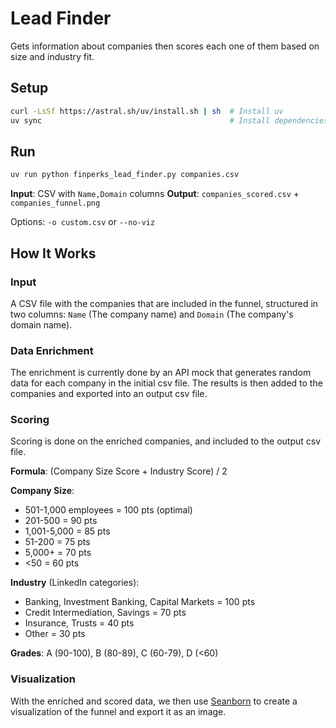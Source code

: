 # Lead Finder

Gets information about companies then scores each one of them based on size and industry fit.

## Setup

```bash
curl -LsSf https://astral.sh/uv/install.sh | sh  # Install uv
uv sync                                          # Install dependencies
```

## Run

```bash
uv run python finperks_lead_finder.py companies.csv
```

**Input**: CSV with `Name,Domain` columns
**Output**: `companies_scored.csv` + `companies_funnel.png`

Options: `-o custom.csv` or `--no-viz`

## How It Works

### Input

A CSV file with the companies that are included in the funnel, structured in two columns: `Name` (The company name) and `Domain` (The company's domain name).

### Data Enrichment

The enrichment is currently done by an API mock that generates random data for each company in the initial csv file. The results is then added to the companies and exported into an output csv file.

### Scoring

Scoring is done on the enriched companies, and included to the output csv file.

**Formula**: (Company Size Score + Industry Score) / 2

**Company Size**:

- 501-1,000 employees = 100 pts (optimal)
- 201-500 = 90 pts
- 1,001-5,000 = 85 pts
- 51-200 = 75 pts
- 5,000+ = 70 pts
- <50 = 60 pts

**Industry** (LinkedIn categories):

- Banking, Investment Banking, Capital Markets = 100 pts
- Credit Intermediation, Savings = 70 pts
- Insurance, Trusts = 40 pts
- Other = 30 pts

**Grades**: A (90-100), B (80-89), C (60-79), D (<60)

### Visualization

With the enriched and scored data, we then use [Seanborn](https://seaborn.pydata.org/) to create a visualization of the funnel and export it as an image.
